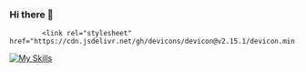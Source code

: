 ### Hi there 👋


            <link rel="stylesheet" href="https://cdn.jsdelivr.net/gh/devicons/devicon@v2.15.1/devicon.min.css">
          
[![My Skills](https://skillicons.dev/icons?i=js,html,css,wasm)](https://skillicons.dev)

<!--
**jesuggc/jesuggc** is a ✨ _special_ ✨ repository because its `README.md` (this file) appears on your GitHub profile.

Here are some ideas to get you started:


            <i class="devicon-numpy-original"></i>
          
- 🔭 I’m currently working on ...
- 🌱 I’m currently learning ...
- 👯 I’m looking to collaborate on ...
- 🤔 I’m looking for help with ...
- 💬 Ask me about ...
- 📫 How to reach me: ...
- 😄 Pronouns: ...
- ⚡ Fun fact: ...
-->
